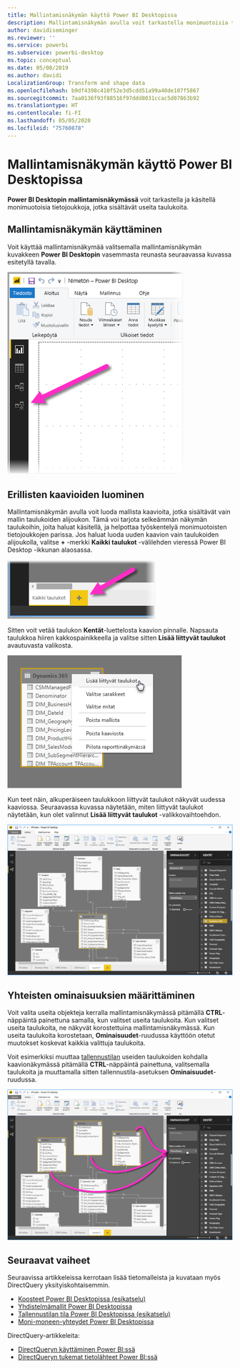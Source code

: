 ```yaml
---
title: Mallintamisnäkymän käyttö Power BI Desktopissa
description: Mallintamisnäkymän avulla voit tarkastella monimuotoisia tietojoukkoja visuaalisessa muodossa Power BI Desktopissa
author: davidiseminger
ms.reviewer: ''
ms.service: powerbi
ms.subservice: powerbi-desktop
ms.topic: conceptual
ms.date: 05/08/2019
ms.author: davidi
LocalizationGroup: Transform and shape data
ms.openlocfilehash: b9df4398c410f52e3d5cdd51a99a40de107f5867
ms.sourcegitcommit: 7aa0136f93f88516f97ddd8031ccac5d07863b92
ms.translationtype: HT
ms.contentlocale: fi-FI
ms.lasthandoff: 05/05/2020
ms.locfileid: "75760878"
---
```

# <a name="work-with-modeling-view-in-power-bi-desktop"></a>Mallintamisnäkymän käyttö Power BI Desktopissa

**Power BI Desktopin** **mallintamisnäkymässä** voit tarkastella ja käsitellä monimuotoisia tietojoukkoja, jotka sisältävät useita taulukoita.


## <a name="using-modeling-view"></a>Mallintamisnäkymän käyttäminen

Voit käyttää mallintamisnäkymää valitsemalla mallintamisnäkymän kuvakkeen **Power BI Desktopin** vasemmasta reunasta seuraavassa kuvassa esitetyllä tavalla.

![Mallintamisnäkymän kuvake Power BI Desktopissa](media/desktop-modeling-view/modeling-view_02.png)

## <a name="creating-separate-diagrams"></a>Erillisten kaavioiden luominen

Mallintamisnäkymän avulla voit luoda mallista kaavioita, jotka sisältävät vain mallin taulukoiden alijoukon. Tämä voi tarjota selkeämmän näkymän taulukoihin, joita haluat käsitellä, ja helpottaa työskentelyä monimuotoisten tietojoukkojen parissa. Jos haluat luoda uuden kaavion vain taulukoiden alijoukolla, valitse **+** -merkki **Kaikki taulukot** -välilehden vieressä Power BI Desktop -ikkunan alaosassa.

![Luo uusi kaavio napsauttamalla +-merkkiä Välilehdet-osassa](media/desktop-modeling-view/modeling-view_03.png)

Sitten voit vetää taulukon **Kentät**-luettelosta kaavion pinnalle. Napsauta taulukkoa hiiren kakkospainikkeella ja valitse sitten **Lisää liittyvät taulukot** avautuvasta valikosta.

![Napsauta taulukkoa hiiren kakkospainikkeella ja valitse Lisää liittyvät taulukot](media/desktop-modeling-view/modeling-view_04.png)

Kun teet näin, alkuperäiseen taulukkoon liittyvät taulukot näkyvät uudessa kaaviossa. Seuraavassa kuvassa näytetään, miten liittyvät taulukot näytetään, kun olet valinnut **Lisää liittyvät taulukot** -valikkovaihtoehdon.

![Liittyvien taulukoiden näyttäminen](media/desktop-modeling-view/modeling-view_05.png)

## <a name="setting-common-properties"></a>Yhteisten ominaisuuksien määrittäminen

Voit valita useita objekteja kerralla mallintamisnäkymässä pitämällä **CTRL**-näppäintä painettuna samalla, kun valitset useita taulukoita. Kun valitset useita taulukoita, ne näkyvät korostettuina mallintamisnäkymässä. Kun useita taulukoita korostetaan, **Ominaisuudet**-ruudussa käyttöön otetut muutokset koskevat kaikkia valittuja taulukoita.

Voit esimerkiksi muuttaa [tallennustilan](desktop-storage-mode.md) useiden taulukoiden kohdalla kaavionäkymässä pitämällä **CTRL**-näppäintä painettuna, valitsemalla taulukoita ja muuttamalla sitten tallennustila-asetuksen  **Ominaisuudet**-ruudussa.

![Valitse useita taulukoita pitämällä CTRL-näppäintä painettuna ja määritä sitten yhteiset ominaisuudet kaikille valituille taulukoille](media/desktop-modeling-view/modeling-view_06.png)


## <a name="next-steps"></a>Seuraavat vaiheet

Seuraavissa artikkeleissa kerrotaan lisää tietomalleista ja kuvataan myös DirectQuery yksityiskohtaisemmin.

* [Koosteet Power BI Desktopissa (esikatselu)](desktop-aggregations.md)
* [Yhdistelmämallit Power BI Desktopissa](desktop-composite-models.md)
* [Tallennustilan tila Power BI Desktopissa (esikatselu)](desktop-storage-mode.md)
* [Moni-moneen-yhteydet Power BI Desktopissa](desktop-many-to-many-relationships.md)


DirectQuery-artikkeleita:

* [DirectQueryn käyttäminen Power BI:ssä](desktop-directquery-about.md)
* [DirectQueryn tukemat tietolähteet Power BI:ssä](desktop-directquery-data-sources.md)

